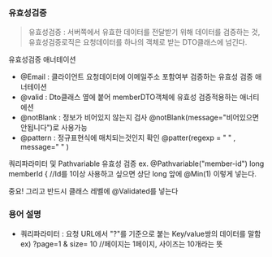 ### 유효성검증 
> 유효성검증 : 서버쪽에서 유효한 데이터를 전달받기 위해 데이터를 검증하는 것, 유효성검증로직은 요청데이터를 하나의 객체로 받는 DTO클래스에 넘긴다.


유효성검증 애너테이션
- @Email : 클라이언트 요청데이터에 이메일주소 포함여부 검증하는 유효성 검증 애너테이션
- @valid : Dto클래스 옆에 붙어 memberDTO객체에 유효성 검증적용하는 애너티에션 
- @notBlank : 정보가 비어있지 않는지 검사 @notBlank(message="비어있으면안됩니다")로 사용가능
- @pattern : 정규표현식에 매치되는것인지 확인 
@patter(regexp = " " , message=" " )

쿼리파라미터 및 Pathvariable 유효성 검증
ex. @Pathvariable("member-id") long memberId {
//Id를 1이상 사용하고 싶으면 상단 long 앞에 @Min(1) 이렇게 넣는다.   

중요! 그리고 반드시 클래스 레벨에 @Validated를 넣는다


### 용어 설명
- 쿼리파라미터 : 요청 URL에서 "?"를 기준으로 붙는 Key/value쌍의 데이터를 말함
ex)  ?page=1 & size= 10    //페이지는 1페이지, 사이즈는 10개라는 뜻
